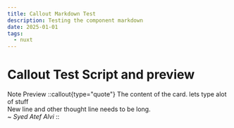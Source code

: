 ```yaml
---
title: Callout Markdown Test
description: Testing the component markdown
date: 2025-01-01
tags:
  - nuxt
---
```


# Callout Test Script and preview

Note Preview
::callout{type="quote"}
The content of the card. lets type alot of stuff <br>
New line and other thought line needs to be long. <br>
~ _Syed Atef Alvi_
::
